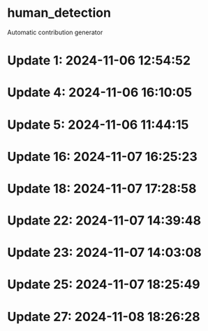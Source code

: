 # human_detection

Automatic contribution generator

# Update 1: 2024-11-06 12:54:52

# Update 4: 2024-11-06 16:10:05

# Update 5: 2024-11-06 11:44:15

# Update 16: 2024-11-07 16:25:23

# Update 18: 2024-11-07 17:28:58

# Update 22: 2024-11-07 14:39:48

# Update 23: 2024-11-07 14:03:08

# Update 25: 2024-11-07 18:25:49

# Update 27: 2024-11-08 18:26:28
